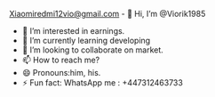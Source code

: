 Xiaomiredmi12vio@gmail.com - 👋 Hi, I’m @Viorik1985
- 👀 I’m interested in earnings. 
- 🌱 I’m currently learning developing  
- 💞️ I’m looking to collaborate on market. 
- 📫 How to reach me?
- 😄 Pronouns:him, his. 
- ⚡ Fun fact: WhatsApp me : +447312463733

<!--.-
Viorik1985/Viorik1985 is a ✨ special ✨ repository because its `README.md` (this file) appears on your GitHub profile.
You can click the Preview link to take a look at your changes.
--->
